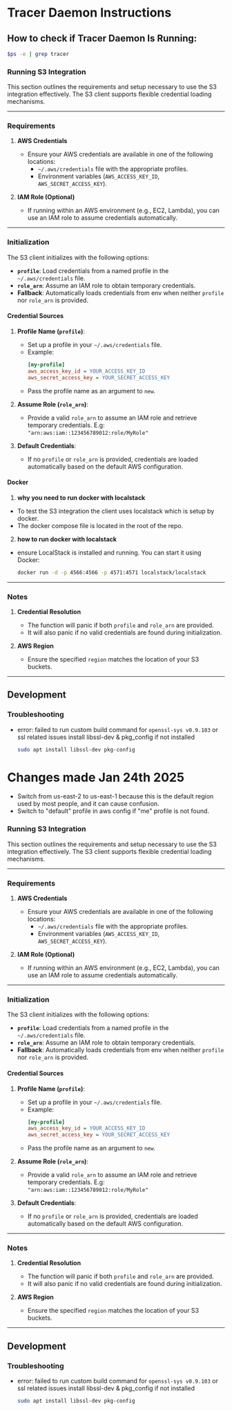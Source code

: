 # Tracer Daemon Instructions

## How to check if Tracer Daemon Is Running:

```bash
$ps -e | grep tracer
```


### Running S3 Integration

This section outlines the requirements and setup necessary to use the S3 integration effectively. The S3 client supports flexible credential loading mechanisms.

---

### **Requirements**

1. **AWS Credentials**
   - Ensure your AWS credentials are available in one of the following locations:
     - `~/.aws/credentials` file with the appropriate profiles.
     - Environment variables (`AWS_ACCESS_KEY_ID`, `AWS_SECRET_ACCESS_KEY`).

2. **IAM Role (Optional)**
   - If running within an AWS environment (e.g., EC2, Lambda), you can use an IAM role to assume credentials automatically.


---

### **Initialization**
The S3 client initializes with the following options:
- **`profile`**: Load credentials from a named profile in the `~/.aws/credentials` file.
- **`role_arn`**: Assume an IAM role to obtain temporary credentials.
- **Fallback**: Automatically loads credentials from env when neither `profile` nor `role_arn` is provided.

#### Credential Sources
1. **Profile Name (`profile`)**:
   - Set up a profile in your `~/.aws/credentials` file.
   - Example:
     ```ini
     [my-profile]
     aws_access_key_id = YOUR_ACCESS_KEY_ID
     aws_secret_access_key = YOUR_SECRET_ACCESS_KEY
     ```
   - Pass the profile name as an argument to `new`.

2. **Assume Role (`role_arn`)**:
   - Provide a valid `role_arn` to assume an IAM role and retrieve temporary credentials. E.g: `"arn:aws:iam::123456789012:role/MyRole"`

3. **Default Credentials**:
   - If no `profile` or `role_arn` is provided, credentials are loaded automatically based on the default AWS configuration.

#### Docker
1. **why you need to run docker with localstack**
- To test the S3 integration the client uses localstack which is setup by docker. 
- The docker compose file is located in the root of the repo. 

2. **how to run docker with localstack**
- ensure LocalStack is installed and running. You can start it using Docker:
   ```bash
   docker run -d -p 4566:4566 -p 4571:4571 localstack/localstack
   ```

---

### **Notes**
1. **Credential Resolution**
   - The function will panic if both `profile` and `role_arn` are provided.
   - It will also panic if no valid credentials are found during initialization.

2. **AWS Region**
   - Ensure the specified `region` matches the location of your S3 buckets.

---

## Development


### Troubleshooting

-  error: failed to run custom build command for `openssl-sys v0.9.103` or ssl related issues
install libssl-dev & pkg_config if not installed
	```bash
	sudo apt install libssl-dev pkg-config 
	```



# Changes made Jan 24th 2025
- Switch from us-east-2 to us-east-1 because this is the default region used by most people, and it can cause confusion. 
- Switch to "default" profile in aws config if "me" profile is not found. 



### Running S3 Integration

This section outlines the requirements and setup necessary to use the S3 integration effectively. The S3 client supports flexible credential loading mechanisms.

---

### **Requirements**

1. **AWS Credentials**
   - Ensure your AWS credentials are available in one of the following locations:
     - `~/.aws/credentials` file with the appropriate profiles.
     - Environment variables (`AWS_ACCESS_KEY_ID`, `AWS_SECRET_ACCESS_KEY`).

2. **IAM Role (Optional)**
   - If running within an AWS environment (e.g., EC2, Lambda), you can use an IAM role to assume credentials automatically.


---

### **Initialization**
The S3 client initializes with the following options:
- **`profile`**: Load credentials from a named profile in the `~/.aws/credentials` file.
- **`role_arn`**: Assume an IAM role to obtain temporary credentials.
- **Fallback**: Automatically loads credentials from env when neither `profile` nor `role_arn` is provided.

#### Credential Sources
1. **Profile Name (`profile`)**:
   - Set up a profile in your `~/.aws/credentials` file.
   - Example:
     ```ini
     [my-profile]
     aws_access_key_id = YOUR_ACCESS_KEY_ID
     aws_secret_access_key = YOUR_SECRET_ACCESS_KEY
     ```
   - Pass the profile name as an argument to `new`.

2. **Assume Role (`role_arn`)**:
   - Provide a valid `role_arn` to assume an IAM role and retrieve temporary credentials. E.g: `"arn:aws:iam::123456789012:role/MyRole"`

3. **Default Credentials**:
   - If no `profile` or `role_arn` is provided, credentials are loaded automatically based on the default AWS configuration.

---

### **Notes**
1. **Credential Resolution**
   - The function will panic if both `profile` and `role_arn` are provided.
   - It will also panic if no valid credentials are found during initialization.

2. **AWS Region**
   - Ensure the specified `region` matches the location of your S3 buckets.

---

## Development


### Troubleshooting

-  error: failed to run custom build command for `openssl-sys v0.9.103` or ssl related issues
install libssl-dev & pkg_config if not installed
	```bash
	sudo apt install libssl-dev pkg-config 
	```